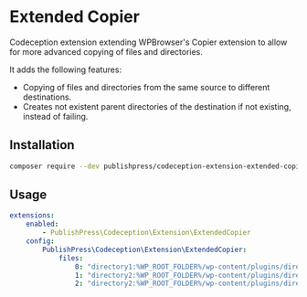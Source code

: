 # Extended Copier

Codeception extension extending WPBrowser's Copier extension to allow for more advanced copying of files and directories.

It adds the following features:

- Copying of files and directories from the same source to different destinations.
- Creates not existent parent directories of the destination if not existing, instead of failing.

## Installation

```bash
composer require --dev publishpress/codeception-extension-extended-copier
```

## Usage

```yaml
extensions:
    enabled:
        - PublishPress\Codeception\Extension\ExtendedCopier
    config:
        PublishPress\Codeception\Extension\ExtendedCopier:
            files:
                0: "directory1:%WP_ROOT_FOLDER%/wp-content/plugins/directory1"
                1: "directory2:%WP_ROOT_FOLDER%/wp-content/plugins/directory2"
                2: "directory2:%WP_ROOT_FOLDER%/wp-content/plugins/directory3"
```
